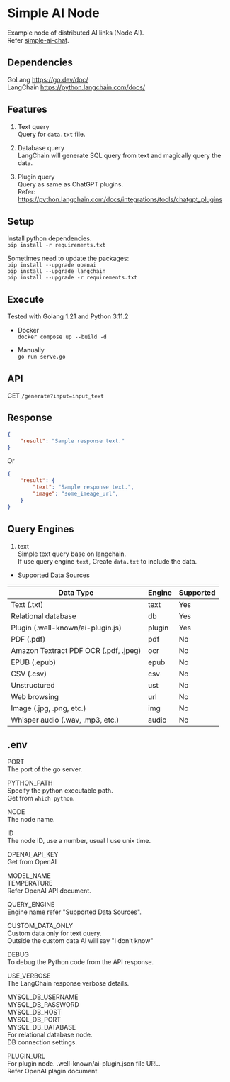 
Simple AI Node
==============


Example node of distributed AI links (Node AI).  
Refer [simple-ai-chat](https://github.com/gcc3/simple-ai-chat).  


Dependencies
------------

GoLang https://go.dev/doc/  
LangChain https://python.langchain.com/docs/  


Features
--------

1. Text query  
Query for `data.txt` file.  

2. Database query  
LangChain will generate SQL query from text and magically query the data.  

3. Plugin query  
Query as same as ChatGPT plugins.  
Refer: https://python.langchain.com/docs/integrations/tools/chatgpt_plugins  


Setup
-----

Install python dependencies.  
`pip install -r requirements.txt`

Sometimes need to update the packages:  
`pip install --upgrade openai`  
`pip install --upgrade langchain`   
`pip install --upgrade -r requirements.txt`  


Execute
-------

Tested with Golang 1.21 and Python 3.11.2  

* Docker  
`docker compose up --build -d`  

* Manually  
`go run serve.go`  


API
---

GET `/generate?input=input_text`  


Response
--------

```json
{
    "result": "Sample response text."
}
```

Or

```json
{
    "result": {
        "text": "Sample response text.",
        "image": "some_imeage_url",
    }
}
```


Query Engines
-------------

1. text  
Simple text query base on langchain.  
If use query engine `text`, Create `data.txt` to include the data.  

* Supported Data Sources  

| Data Type                             | Engine | Supported   |
|---------------------------------------|--------|-------------|
| Text (.txt)                           | text   | Yes         |
| Relational database                   | db     | Yes         |
| Plugin (.well-known/ai-plugin.js)     | plugin | Yes         |
| PDF (.pdf)                            | pdf    | No          |
| Amazon Textract PDF OCR (.pdf, .jpeg) | ocr    | No          |
| EPUB (.epub)                          | epub   | No          |
| CSV (.csv)                            | csv    | No          |
| Unstructured                          | ust    | No          |
| Web browsing                          | url    | No          |
| Image (.jpg, .png, etc.)              | img    | No          |
| Whisper audio (.wav, .mp3, etc.)      | audio  | No          |


.env
----

PORT  
The port of the go server.  

PYTHON_PATH  
Specify the python executable path.  
Get from `which python`.  

NODE  
The node name.  

ID  
The node ID, use a number, usual I use unix time.  

OPENAI_API_KEY  
Get from OpenAI 

MODEL_NAME  
TEMPERATURE  
Refer OpenAI API document.  

QUERY_ENGINE  
Engine name refer "Supported Data Sources".  

CUSTOM_DATA_ONLY  
Custom data only for text query.  
Outside the custom data AI will say "I don't know"  

DEBUG  
To debug the Python code from the API response.  

USE_VERBOSE  
The LangChain response verbose details.  

MYSQL_DB_USERNAME  
MYSQL_DB_PASSWORD  
MYSQL_DB_HOST  
MYSQL_DB_PORT  
MYSQL_DB_DATABASE  
For relational database node.  
DB connection settings.

PLUGIN_URL  
For plugin node.
.well-known/ai-plugin.json file URL.  
Refer OpenAI plagin document.  
